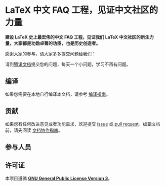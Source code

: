 # LaTeX 中文 FAQ 工程，见证中文社区的力量

**建设 LaTeX 史上最宏伟的中文 FAQ 工程，见证我们 LaTeX 中文社区的新生力量，大家都是功勋卓著的功臣，也是历史创造者。**

感谢大家的参与，请大家多多提交问题给我们：

请到[腾讯文档](https://docs.qq.com/doc/BI4qNM3UFv7K0tipXG0gEFLJ2sCo0D3JFU1Z2x4lLY2p7FD621ISRa4mvd8F1eb2vz1ljHxM4)提交您的问题，每天一个小问题，学习不再有问题。


## 编译

如果您需要在本地自行编译本文档，请参考 [编译指南](BUILD.md)。

## 贡献

如果您有任何改进意见或者功能需求，欢迎提交 [issue](https://github.com/latexstudio/LaTeXFAQ-cn/issues) 或 [pull request](https://github.com/latexstudio/LaTeXFAQ-cn/pulls)。编辑文档前，请先阅读 [文档协作指南](CONTRIBUTING.md)。

## 参与人员

## 许可证

本项目遵循 [**GNU General Public License Version 3**](LICENSE)。
